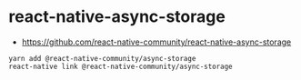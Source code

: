 # react-native-async-storage #

* https://github.com/react-native-community/react-native-async-storage

```
yarn add @react-native-community/async-storage
react-native link @react-native-community/async-storage
```
